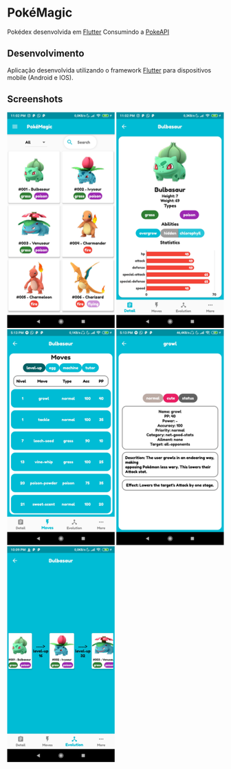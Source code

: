 # PokéMagic
Pokédex desenvolvida em [Flutter](https://flutter.dev/) Consumindo a [PokeAPI](https://pub.dev/packages/pokeapi)

## Desenvolvimento

Aplicação desenvolvida utilizando o framework [Flutter](https://flutter.dev/) para dispositivos mobile (Android e IOS).

## Screenshots

<img src="screenshots/principal.jpg" width=250>
<img src="screenshots/detalhes.jpg" width=250>
<img src="screenshots/movimentos.jpg" width=250>
<img src="screenshots/detalhes_move.jpg" width=250>
<img src="screenshots/evolucao.jpg" width=250>

<!-- ![Principal](screenshots/principal.jpg)  -->
<!-- ![Detalhes](screenshots/detalhes.jpg)
![Evolucao](screenshots/movimentos.jpg)
![Detalhes Move](screenshots/detalhes_move.jpg)
![Evolucao](screenshots/evolucao.jpg) -->




